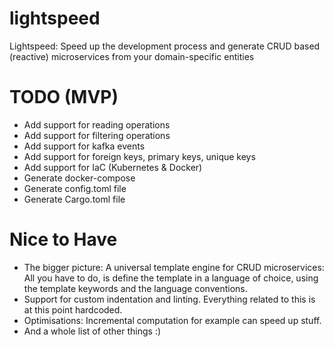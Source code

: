 # lightspeed
Lightspeed: Speed up the development process and generate CRUD based (reactive) microservices from your domain-specific entities


# TODO (MVP)
- Add support for reading operations
- Add support for filtering operations
- Add support for kafka events
- Add support for foreign keys, primary keys, unique keys
- Add support for IaC (Kubernetes & Docker)
- Generate docker-compose
- Generate config.toml file
- Generate Cargo.toml file

# Nice to Have
- The bigger picture: A universal template engine for CRUD microservices: All you have to do, is define the template in a language of choice, using the template keywords and the language conventions.
- Support for custom indentation and linting. Everything related to this is at this point hardcoded.
- Optimisations: Incremental computation for example can speed up stuff.
- And a whole list of other things :)
